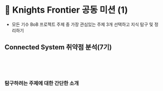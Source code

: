 # 🌙 Knights Frontier 공동 미션 (1)
- 모든 기수 BoB 프로젝트 주제 중 가장 관심있는 주제 3개 선택하고 지식 탐구 및 정리하기 
## Connected System 취약점 분석(7기)
<br>
<br>

<br>

### 탐구하려는 주제에 대한 간단한 소개
